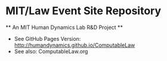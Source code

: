 # MIT/Law Event Site Repository

** An MIT Human Dynamics Lab R&D Project **

* See GitHub Pages Version: http://humandynamics.github.io/ComputableLaw
* See also: ComputableLaw.org 
